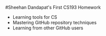 #Sheehan Dandapat's First CS193 Homework
 - Learning tools for CS
 - Mastering GitHub repository techniques
 - Learning from other GitHub users

